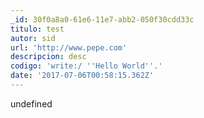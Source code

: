 ```yaml
---
_id: 30f0a8a0-61e6-11e7-abb2-050f30cdd33c
titulo: test
autor: sid
url: 'http://www.pepe.com'
descripcion: desc
codigo: 'write:/ ''Hello World''.'
date: '2017-07-06T00:58:15.362Z'
---
```

undefined
